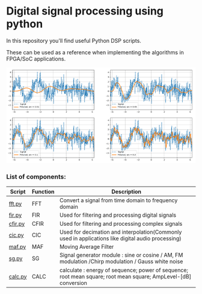# Digital signal processing using python
In this repository you'll find useful Python DSP scripts.

These can be used as a reference when implementing the algorithms in FPGA/SoC applications.


<img src="./pics/DSP.PNG" alt="Image Alt Text" width="900"/>

### List of components:

| Script | Function| Description |
|----------|----------|----------|
|[fft.py](URL)  | FFT   | Convert a signal from time domain to frequency domain  |
| [fir.py](URL) | FIR | Used for filtering and processing digital signals |
| [cfir.py](URL)    | CFIR   |   Used for filtering and processing complex signals  |
| [cic.py](URL)   | CIC   |  Used for decimation and interpolation(Commonly used in applications like digital audio processing)  |
|[maf.py](URL)   | MAF   |  Moving Average Filter   |
|[sg.py](URL)    | SG  |   Signal generator module : sine or cosine / AM, FM modulation /Chirp modulation / Gauss white noise  |
| [calc.py](URL) | CALC | calculate : energy of sequence; power of sequence; root mean square; root mean square; AmpLevel-[dB] conversion|
